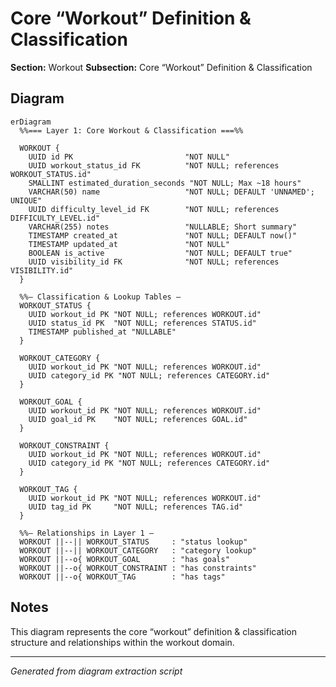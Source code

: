# Core “Workout” Definition & Classification

**Section:** Workout
**Subsection:** Core “Workout” Definition & Classification

## Diagram

```mermaid
erDiagram
  %%=== Layer 1: Core Workout & Classification ===%%

  WORKOUT {
    UUID id PK                         "NOT NULL"
    UUID workout_status_id FK          "NOT NULL; references WORKOUT_STATUS.id"
    SMALLINT estimated_duration_seconds "NOT NULL; Max ~18 hours"
    VARCHAR(50) name                   "NOT NULL; DEFAULT 'UNNAMED'; UNIQUE"
    UUID difficulty_level_id FK        "NOT NULL; references DIFFICULTY_LEVEL.id"
    VARCHAR(255) notes                 "NULLABLE; Short summary"
    TIMESTAMP created_at               "NOT NULL; DEFAULT now()"
    TIMESTAMP updated_at               "NOT NULL"
    BOOLEAN is_active                  "NOT NULL; DEFAULT true"
    UUID visibility_id FK              "NOT NULL; references VISIBILITY.id"
  }

  %%— Classification & Lookup Tables —
  WORKOUT_STATUS {
    UUID workout_id PK "NOT NULL; references WORKOUT.id"
    UUID status_id PK  "NOT NULL; references STATUS.id"
    TIMESTAMP published_at "NULLABLE"
  }

  WORKOUT_CATEGORY {
    UUID workout_id PK "NOT NULL; references WORKOUT.id"
    UUID category_id PK "NOT NULL; references CATEGORY.id"
  }

  WORKOUT_GOAL {
    UUID workout_id PK "NOT NULL; references WORKOUT.id"
    UUID goal_id PK    "NOT NULL; references GOAL.id"
  }

  WORKOUT_CONSTRAINT {
    UUID workout_id PK "NOT NULL; references WORKOUT.id"
    UUID category_id PK "NOT NULL; references CATEGORY.id"
  }

  WORKOUT_TAG {
    UUID workout_id PK "NOT NULL; references WORKOUT.id"
    UUID tag_id PK     "NOT NULL; references TAG.id"
  }

  %%— Relationships in Layer 1 —
  WORKOUT ||--|| WORKOUT_STATUS     : "status lookup"
  WORKOUT ||--|| WORKOUT_CATEGORY   : "category lookup"
  WORKOUT ||--o{ WORKOUT_GOAL       : "has goals"
  WORKOUT ||--o{ WORKOUT_CONSTRAINT : "has constraints"
  WORKOUT ||--o{ WORKOUT_TAG        : "has tags"
```

## Notes

This diagram represents the core “workout” definition & classification structure and relationships within the workout domain.

---
*Generated from diagram extraction script*
